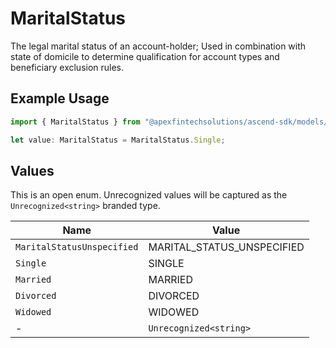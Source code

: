 # MaritalStatus

The legal marital status of an account-holder; Used in combination with state of domicile to determine qualification for account types and beneficiary exclusion rules.

## Example Usage

```typescript
import { MaritalStatus } from "@apexfintechsolutions/ascend-sdk/models/components";

let value: MaritalStatus = MaritalStatus.Single;
```

## Values

This is an open enum. Unrecognized values will be captured as the `Unrecognized<string>` branded type.

| Name                       | Value                      |
| -------------------------- | -------------------------- |
| `MaritalStatusUnspecified` | MARITAL_STATUS_UNSPECIFIED |
| `Single`                   | SINGLE                     |
| `Married`                  | MARRIED                    |
| `Divorced`                 | DIVORCED                   |
| `Widowed`                  | WIDOWED                    |
| -                          | `Unrecognized<string>`     |